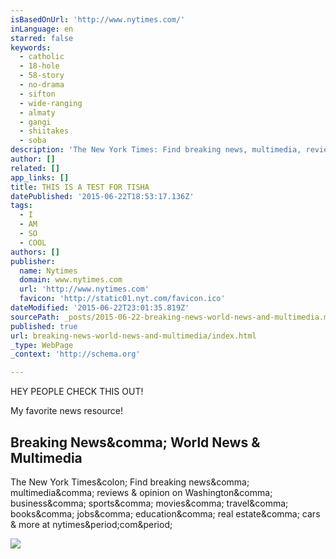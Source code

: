 ```yaml
---
isBasedOnUrl: 'http://www.nytimes.com/'
inLanguage: en
starred: false
keywords:
  - catholic
  - 18-hole
  - 58-story
  - no-drama
  - sifton
  - wide-ranging
  - almaty
  - gangi
  - shiitakes
  - soba
description: 'The New York Times: Find breaking news, multimedia, reviews & opinion on Washington, business, sports, movies, travel, books, jobs, education, real estate, cars & more at nytimes.com.'
author: []
related: []
app_links: []
title: THIS IS A TEST FOR TISHA
datePublished: '2015-06-22T18:53:17.136Z'
tags:
  - I
  - AM
  - SO
  - COOL
authors: []
publisher:
  name: Nytimes
  domain: www.nytimes.com
  url: 'http://www.nytimes.com'
  favicon: 'http://static01.nyt.com/favicon.ico'
dateModified: '2015-06-22T23:01:35.819Z'
sourcePath: _posts/2015-06-22-breaking-news-world-news-and-multimedia.md
published: true
url: breaking-news-world-news-and-multimedia/index.html
_type: WebPage
_context: 'http://schema.org'

---
```

HEY PEOPLE CHECK THIS OUT!

My favorite news resource!

<article style=""><h1>Breaking News&amp;comma; World News &amp; Multimedia</h1><p>The New York Times&amp;colon; Find breaking news&amp;comma; multimedia&amp;comma; reviews &amp; opinion on Washington&amp;comma; business&amp;comma; sports&amp;comma; movies&amp;comma; travel&amp;comma; books&amp;comma; jobs&amp;comma; education&amp;comma; real estate&amp;comma; cars &amp; more at nytimes&amp;period;com&amp;period;</p><img src="http://static01.nyt.com/images/icons/t_logo_291_black.png" /></article>